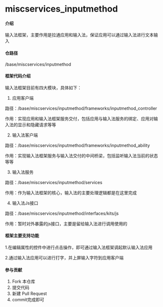 # miscservices_inputmethod

#### 介绍
输入法框架，主要作用是拉通应用和输入法，保证应用可以通过输入法进行文本输入

#### 仓路径
/base/miscservices/inputmethod

#### 框架代码介绍
输入法框架目前有四大模块，具体如下：

1.  应用客户端

路径：/base/miscservices/inputmethod/frameworks/inputmethod_controller

作用：实现应用和输入法框架服务交付，包括应用与输入法服务的绑定、应用对输入法的显示和隐藏请求等等

2.  输入法客户端

路径：/base/miscservices/inputmethod/frameworks/inputmethod_ability

作用：实现输入法框架服务与输入法交付的中间桥梁，包括监听输入法当前的状态等等

3.  输入法服务

路径：/base/miscservices/inputmethod/services

作用：作为输入法框架的核心，输入法的主要处理逻辑都是在这里完成

4.  输入法Js接口

路径：/base/miscservices/inputmethod/interfaces/kits/js

作用：暂时对外暴露的js接口，主要是留给输入法进行调用使用的

#### 框架主要支持功能

1.在编辑属性的控件中进行点击操作，即可通过输入法框架调起默认输入法应用

2.通过输入法应用可以进行打字，并上屏输入字符到应用客户端

#### 参与贡献

1.  Fork 本仓库
2.  提交代码
3.  新建 Pull Request
4.  commit完成即可

